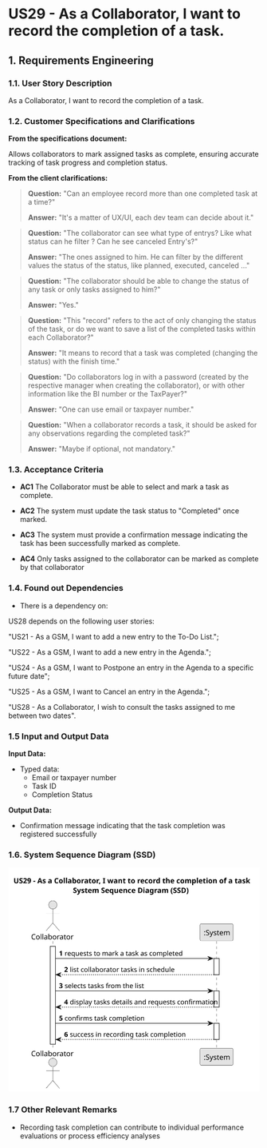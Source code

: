 # US29 - As a Collaborator, I want to record the completion of a task.

## 1. Requirements Engineering

### 1.1. User Story Description

As a Collaborator, I want to record the completion of a task.

### 1.2. Customer Specifications and Clarifications 

**From the specifications document:**

Allows collaborators to mark assigned tasks as complete, ensuring accurate tracking of task progress and completion status.

**From the client clarifications:**

> **Question:** "Can an employee record more than one completed task at a time?"
>
> **Answer:** "It's a matter of UX/UI, each dev team can decide about it."

> **Question:** "The collaborator can see what type of entrys? Like what status can he filter ? Can he see canceled Entry's?"
>
> **Answer:** "The ones assigned to him. He can filter by the different values the status of the status, like planned, executed, canceled ..."

> **Question:** "The collaborator should be able to change the status of any task or only tasks assigned to him?"
>
> **Answer:** "Yes."

> **Question:** "This "record" refers to the act of only changing the status of the task, or do we want to save a list of the completed tasks within each Collaborator?"
>
> **Answer:** "It means to record that a task was completed (changing the status) with the finish time."

> **Question:** "Do collaborators log in with a password (created by the respective manager when creating the collaborator), or with other information like the BI number or the TaxPayer?"
>
> **Answer:** "One can use email or taxpayer number."

> **Question:** "When a collaborator records a task, it should be asked for any observations regarding the completed task?"
>
> **Answer:** "Maybe if optional, not mandatory."

### 1.3. Acceptance Criteria

* **AC1** The Collaborator must be able to select and mark a task as complete.

* **AC2** The system must update the task status to "Completed" once marked.

* **AC3** The system must provide a confirmation message indicating the task has been successfully marked as complete.

* **AC4** Only tasks assigned to the collaborator can be marked as complete by that collaborator


### 1.4. Found out Dependencies

* There is a dependency on:

US28 depends on the following user stories:

"US21 - As a GSM, I want to add a new entry to the To-Do List.";

"US22 - As a GSM, I want to add a new entry in the Agenda.";

"US24 - As a GSM, I want to Postpone an entry in the Agenda to a specific future date";

"US25 - As a GSM, I want to Cancel an entry in the Agenda.";

"US28 - As a Collaborator, I wish to consult the tasks assigned to me between two dates".

### 1.5 Input and Output Data

**Input Data:**

* Typed data:
  * Email or taxpayer number
  * Task ID
  * Completion Status
 

**Output Data:**

* Confirmation message indicating that the task completion was registered successfully

### 1.6. System Sequence Diagram (SSD)

![US00-SSD](svg/us029-system-sequence-diagram.svg)

### 1.7 Other Relevant Remarks

* Recording task completion can contribute to individual performance evaluations or process efficiency analyses